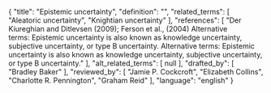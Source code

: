 {
    "title": "Epistemic uncertainty",
    "definition": "",
    "related_terms": [
        "Aleatoric uncertainty",
        "Knightian uncertainty"
    ],
    "references": [
        "Der Kiureghian and Ditlevsen (2009); Ferson et al., (2004) Alternative terms: Epistemic uncertainty is also known as knowledge uncertainty, subjective uncertainty, or type B uncertainty. Alternative terms:  Epistemic uncertainty is also known as knowledge uncertainty, subjective uncertainty, or type B uncertainty."
    ],
    "alt_related_terms": [
        null
    ],
    "drafted_by": [
        "Bradley Baker"
    ],
    "reviewed_by": [
        "Jamie P. Cockcroft",
        "Elizabeth Collins",
        "Charlotte R. Pennington",
        "Graham Reid"
    ],
    "language": "english"
}